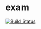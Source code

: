 # exam
[![Build Status](https://travis-ci.org/vladimirmal/exam.svg?branch=master)](https://travis-ci.org/vladimirmal/exam)
